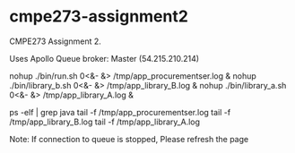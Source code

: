 cmpe273-assignment2
===================

CMPE273 Assignment 2.

Uses Apollo Queue broker: Master (54.215.210.214)

nohup ./bin/run.sh 0<&- &> /tmp/app_procurementser.log & 
nohup ./bin/library_b.sh 0<&- &> /tmp/app_library_B.log &
nohup ./bin/library_a.sh 0<&- &> /tmp/app_library_A.log &

ps -elf | grep java
tail -f /tmp/app_procurementser.log
tail -f /tmp/app_library_B.log
tail -f /tmp/app_library_A.log

Note: If connection to queue is stopped, Please refresh the page
